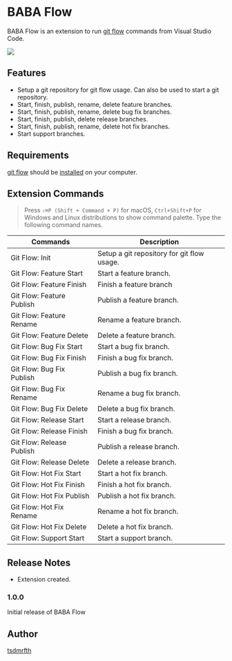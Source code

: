# BABA Flow

BABA Flow is an extension to run [git flow](https://github.com/nvie/gitflow) commands from Visual Studio Code.

![](https://github.com/tsdmrfth/baba-flow/blob/master/images/tutorial.gif)

## Features

- Setup a git repository for git flow usage. Can also be used to start a git repository.
- Start, finish, publish, rename, delete feature branches.
- Start, finish, publish, rename, delete bug fix branches.
- Start, finish, publish, delete release branches.
- Start, finish, publish, rename, delete hot fix branches.
- Start support branches.

## Requirements

[git flow](https://github.com/nvie/gitflow) should be [installed](https://goo.gl/M2Ai1a) on your computer.

## Extension Commands

> Press `⇧⌘P (Shift + Command + P)` for macOS, `Ctrl+Shift+P` for Windows and Linux distributions to show command palette. Type the following command names.

| Commands |      Description       |
|----------|---------------|
|Git Flow: Init|Setup a git repository for git flow usage.|
|Git Flow: Feature Start|Start a feature branch.|
|Git Flow: Feature Finish| Finish a feature branch|
|Git Flow: Feature Publish|Publish a feature branch.|
|Git Flow: Feature Rename|Rename a feature branch.|
|Git Flow: Feature Delete|Delete a feature branch.|
|Git Flow: Bug Fix Start|Start a bug fix branch.|
|Git Flow: Bug Fix Finish|Finish a bug fix branch.|
|Git Flow: Bug Fix Publish|Publish a bug fix branch.|
|Git Flow: Bug Fix Rename|Rename a bug fix branch.|
|Git Flow: Bug Fix Delete|Delete a bug fix branch.|
|Git Flow: Release Start|Start a release branch.|
|Git Flow: Release Finish|Finish a bug fix branch.|
|Git Flow: Release Publish|Publish a release branch.|
|Git Flow: Release Delete|Delete a release branch.|
|Git Flow: Hot Fix Start|Start a hot fix branch.|
|Git Flow: Hot Fix Finish|Finish a hot fix branch.|
|Git Flow: Hot Fix Publish|Publish a hot fix branch.|
|Git Flow: Hot Fix Rename|Rename a hot fix branch.|
|Git Flow: Hot Fix Delete|Delete a hot fix branch.|
|Git Flow: Support Start|Start a support branch.|

## Release Notes

- Extension created.

### 1.0.0

Initial release of BABA Flow

## Author
[tsdmrfth](https://github.com/tsdmrfth)
